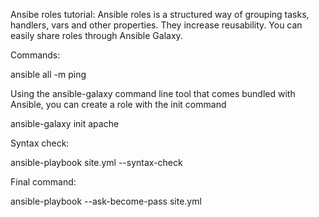 Ansibe roles tutorial:
Ansible roles is a structured way of grouping tasks, handlers, vars and other properties. They increase reusability. You can easily share roles through Ansible Galaxy.

Commands:

ansible all -m ping


Using the ansible-galaxy command line tool that comes bundled with Ansible, you can create a role with the init command

ansible-galaxy init apache


Syntax check:

ansible-playbook site.yml --syntax-check

Final command:

ansible-playbook --ask-become-pass site.yml
